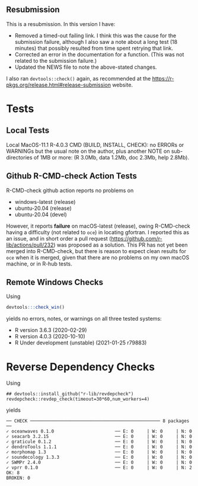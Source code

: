 ## Resubmission

This is a resubmission. In this version I have:

* Removed a timed-out failing link.  I think this was the cause for the
  submission failure, although I also saw a note about a long test (18 minutes)
  that possibly resulted from time spent retrying that link.
* Corrected an error in the documentation for a function.  (This was not
  related to the submission failure.)
* Updated the NEWS file to note the above-stated changes.

I also ran `devtools::check()` again, as recommended at the
https://r-pkgs.org/release.html#release-submission website.

# Tests

## Local Tests

Local MacOS-11.1 R-4.0.3 CMD (BUILD, INSTALL, CHECK): no ERRORs or WARNINGs but
the usual note on the author, plus another NOTE on sub-directories of 1MB or
more: (R 3.0Mb, data 1.2Mb, doc 2.3Mb, help 2.8Mb).

## Github R-CMD-check Action Tests

R-CMD-check github action reports no problems on
* windows-latest (release)
* ubuntu-20.04 (release)
* ubuntu-20.04 (devel)

However, it reports **failure** on macOS-latest (release), owing R-CMD-check
having a difficulty (not related to `oce`) in locating gfortran. I reported
this as an issue, and in short order a pull request
(https://github.com/r-lib/actions/pull/232) was proposed as a solution.  This
PR has not yet been merged into R-CMD-check, but there is reason to expect
clean results for `oce` when it is merged, given that there are no problems on
my own macOS machine, or in R-hub tests.


## Remote Windows Checks

Using
```R
devtools:::check_win()
```
yields no errors, notes, or warnings on all three tested systems:
* R version 3.6.3 (2020-02-29)
* R version 4.0.3 (2020-10-10)
* R Under development (unstable) (2021-01-25 r79883)

# Reverse Dependency Checks

Using
```
## devtools::install_github("r-lib/revdepcheck")
revdepcheck::revdep_check(timeout=30*60,num_workers=4)
```
yields
```
── CHECK ───────────────────────────────────────────────── 8 packages ──
✓ oceanwaves 0.1.0                       ── E: 0     | W: 0     | N: 0    
✓ seacarb 3.2.15                         ── E: 0     | W: 0     | N: 0    
✓ graticule 0.1.2                        ── E: 0     | W: 0     | N: 0    
✓ dendroTools 1.1.1                      ── E: 0     | W: 0     | N: 0    
✓ morphomap 1.3                          ── E: 0     | W: 0     | N: 0    
✓ soundecology 1.3.3                     ── E: 0     | W: 0     | N: 0    
✓ SWMPr 2.4.0                            ── E: 0     | W: 0     | N: 0    
✓ vprr 0.1.0                             ── E: 0     | W: 0     | N: 2    
OK: 8                                                                 
BROKEN: 0
```

